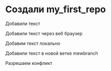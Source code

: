 # Создали  my_first_repo 

Добавили текст

Добавили текст через веб браузер

Добавим текст локально

Добавили текст в новой ветке mewbranch

Разрешаем конфликт
